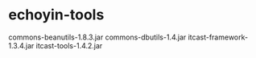 # echoyin-tools
commons-beanutils-1.8.3.jar
commons-dbutils-1.4.jar
itcast-framework-1.3.4.jar
itcast-tools-1.4.2.jar
